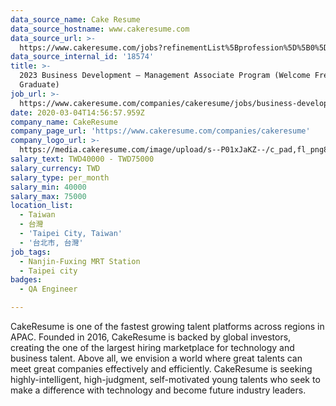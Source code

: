 ```yaml
---
data_source_name: Cake Resume
data_source_hostname: www.cakeresume.com
data_source_url: >-
  https://www.cakeresume.com/jobs?refinementList%5Bprofession%5D%5B0%5D=engineering_qa-engineer&refinementList%5Bsalary_type%5D=per_month&refinementList%5Bsalary_currency%5D=TWD&range%5Bsalary_range%5D%5Bmax%5D=600000
data_source_internal_id: '18574'
title: >-
  2023 Business Development — Management Associate Program (Welcome Fresh
  Graduate)
job_url: >-
  https://www.cakeresume.com/companies/cakeresume/jobs/business-development-management-associate
date: 2020-03-04T14:56:57.959Z
company_name: CakeResume
company_page_url: 'https://www.cakeresume.com/companies/cakeresume'
company_logo_url: >-
  https://media.cakeresume.com/image/upload/s--P01xJaKZ--/c_pad,fl_png8,h_200,w_200/v1586508643/page_2_logo_1468389599.png
salary_text: TWD40000 - TWD75000
salary_currency: TWD
salary_type: per_month
salary_min: 40000
salary_max: 75000
location_list:
  - Taiwan
  - 台灣
  - 'Taipei City, Taiwan'
  - '台北市, 台灣'
job_tags:
  - Nanjin-Fuxing MRT Station
  - Taipei city
badges:
  - QA Engineer

---
```


CakeResume is one of the fastest growing talent platforms across regions in APAC. Founded in 2016, CakeResume is backed by global investors, creating the one of the largest hiring marketplace for technology and business talent. Above all, we envision a world where great talents can meet great companies effectively and efficiently. CakeResume is seeking highly-intelligent, high-judgment, self-motivated young talents who seek to make a difference with technology and become future industry leaders.
